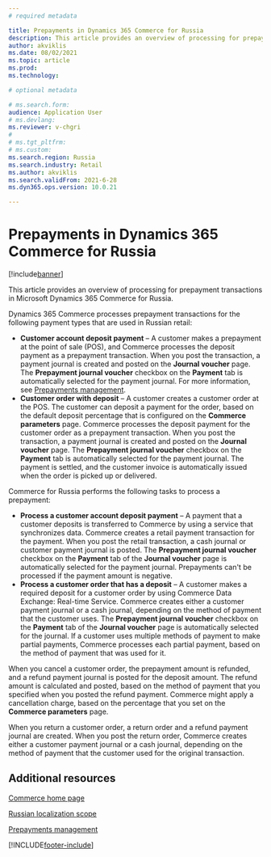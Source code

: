 ```yaml
---
# required metadata

title: Prepayments in Dynamics 365 Commerce for Russia
description: This article provides an overview of processing for prepayment transactions in Microsoft Dynamics 365 Commerce for Russia.
author: akviklis
ms.date: 08/02/2021
ms.topic: article
ms.prod: 
ms.technology: 

# optional metadata

# ms.search.form:
audience: Application User
# ms.devlang: 
ms.reviewer: v-chgri
#
# ms.tgt_pltfrm: 
# ms.custom: 
ms.search.region: Russia
ms.search.industry: Retail
ms.author: akviklis
ms.search.validFrom: 2021-6-28
ms.dyn365.ops.version: 10.0.21

---
```

# Prepayments in Dynamics 365 Commerce for Russia

[!include[banner](../includes/banner.md)]

This article provides an overview of processing for prepayment transactions in Microsoft Dynamics 365 Commerce for Russia.

Dynamics 365 Commerce processes prepayment transactions for the following payment types that are used in Russian retail:

- **Customer account deposit payment** – A customer makes a prepayment at the point of sale (POS), and Commerce processes the deposit payment as a prepayment transaction. When you post the transaction, a payment journal is created and posted on the **Journal voucher** page. The **Prepayment journal voucher** checkbox on the **Payment** tab is automatically selected for the payment journal. For more information, see [Prepayments management](../../finance/localizations/rus-prepayments-management.md).
- **Customer order with deposit** – A customer creates a customer order at the POS. The customer can deposit a payment for the order, based on the default deposit percentage that is configured on the **Commerce parameters** page. Commerce processes the deposit payment for the customer order as a prepayment transaction. When you post the transaction, a payment journal is created and posted on the **Journal voucher** page. The **Prepayment journal voucher** checkbox on the **Payment** tab is automatically selected for the payment journal. The payment is settled, and the customer invoice is automatically issued when the order is picked up or delivered.

Commerce for Russia performs the following tasks to process a prepayment:

- **Process a customer account deposit payment** – A payment that a customer deposits is transferred to Commerce by using a service that synchronizes data. Commerce creates a retail payment transaction for the payment. When you post the retail transaction, a cash journal or customer payment journal is posted. The **Prepayment journal voucher** checkbox on the **Payment** tab of the **Journal voucher** page is automatically selected for the payment journal. Prepayments can't be processed if the payment amount is negative.
- **Process a customer order that has a deposit** – A customer makes a required deposit for a customer order by using Commerce Data Exchange: Real-time Service. Commerce creates either a customer payment journal or a cash journal, depending on the method of payment that the customer uses. The **Prepayment journal voucher** checkbox on the **Payment** tab of the **Journal voucher** page is automatically selected for the journal. If a customer uses multiple methods of payment to make partial payments, Commerce processes each partial payment, based on the method of payment that was used for it.

When you cancel a customer order, the prepayment amount is refunded, and a refund payment journal is posted for the deposit amount. The refund amount is calculated and posted, based on the method of payment that you specified when you posted the refund payment. Commerce might apply a cancellation charge, based on the percentage that you set on the **Commerce parameters** page.

When you return a customer order, a return order and a refund payment journal are created. When you post the return order, Commerce creates either a customer payment journal or a cash journal, depending on the method of payment that the customer used for the original transaction.

## Additional resources

[Commerce home page](../index.md)

[Russian localization scope](../../finance/localizations/russia.md)

[Prepayments management](../../finance/localizations/rus-prepayments-management.md)

[!INCLUDE[footer-include](../../includes/footer-banner.md)]
